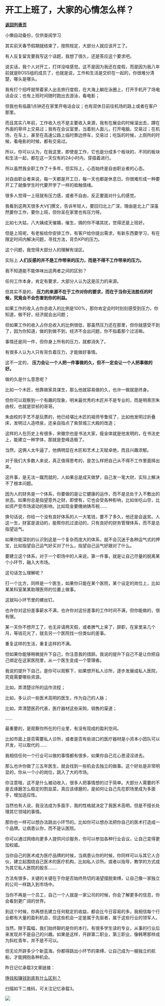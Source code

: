 # 开工上班了，大家的心情怎么样？

[**返回列表页**](/gzh/记忆承载)

小懒自动备份，仅供查阅学习

其实前天春节假期就结束了，按照规定，大部分人就应该开工了。

  

有人反复留言要我写这个话题，我想了很久，还是答应这个要求吧。

  

说实话，我个人对开工，打烊没啥感觉。这不是因为我还在度假，而是因为我八年前就是BOSS组的成员了，也就是说，工作和生活是交织在一起的，你很难分清楚，哪头是哪头。

  

我有打个招呼就带着家人出去旅行度假，在大海上躺在泳圈上，打开手机开了场电话会议；也有上班时间随时跑出去游泳，看电影；

  

但我也有临晨1点钟还在家里开电话会议；也有双休日前往机场的路上或者在客户那里。

  

而且其实八年前，工作收入也不是主要收入来源，我有在展会的时候溜出去，蹲在外面的草坪上交易过；我有在会议室里，当着别人面儿，打开电脑，交易过；在机场，在车上，甚至在高速公路上临时靠边停车，交易过；吃饭的时候，上厕所的时候，看电影的时候，都有交易过。

  

所以，你可以认为，在我这里，即使是工作，它也是分成多个板块的，不同的板块和生活一起，都在这一天仅有的24小时内，穿插着进行。

  

所以虽然我全职工作了十多年，但实际上，心态始终是自由职业者的心态。

  

对自由职业者来说，每一天都是开工日，每一天也都是休息日。你很难形成一种要开工了就像学生时代要开学了一样的抵触情绪。

  

很多人觉得一上班就有压力感，或者不自由，反正要面对什么的感觉。

  

我看到这两天很多大V们撰文，告诉年轻人，要回归北上广深，理由是北上广深虽然要你工作，要你上班，但你呆在家里也有压力呀。

  

比如七大姑，八大姨成天催婚，催生，搞的你不堪其扰，觉得还是上班好。

  

但是上班呢，有老板给你安排工作，有客户给你提出需求，有新东西要学习，有在限定时间内解决问题，寻找方法，背负KPI的压力。

  

这个问题，我觉得大部分人的理解有误区。

  

实际上 **人们反感的并不是工作带来的压力，而是不得不工作带来的压力。**

  

我不知道能不能体味出这两者之间的区别？

  

任何工作本身，肯定有要求，大部分人认为这是压力的来源。

  

但其实不是的， **压力的来源不在于工作对你的要求，而在于当你无法胜任的时候，究竟会不会伤害到你的利益。**

  

如果工作的收入占你总收入的比例是100%，那你肯定会时时刻刻感受到压力，你知道，做不好，经济就会出问题；

  

但如果工作的收入占你总收入的比例很低，那虽然压力还在那里，但你就感受不到了，因为你知道，做的到做不到，经济不会出问题，你不指着那个过活嘛。

  

事情还是同一件，但你身上所有的压力，就都消失了。

  

有很多人认为人只有背负着压力，才能做好事情。

  

这不一定的， **压力会让一个人把一件事做的久，但不一定会让一个人把事做的好。**

  

做的久是什么意思呢？

  

比如一个木匠，他靠做家具谋生，那么他就容易做的久，也许一做就是终身。

  

但你可以观察到一个有趣的现象，明末最优秀的木匠并不是专业的，而是明熹宗朱由校，也就是崇祯的哥哥。

  

朱由校的手艺不是玩票的，他已经堪比木匠的祖师爷鲁班了，比如他发明过折叠床，发明过人造喷泉，还亲自指点了紫禁城三大殿的改造；

  

这样的人在历史上有很多，宋徽宗也是书法大家，瘦金体就是他发明的，在书法史上，能建立一种字体，那就是登峰造极了。

  

当然，这俩人太牛逼了，他俩明显在木匠和艺术上天赋卓绝，而且兴趣浓郁。

  

对于我们大多数人来说，真正值得思考的，是怎么样把自己从不得不工作里面择出来。

  

这件事，是无法一蹴而就的，人如果总是成天做梦，自己发一笔大财，实际上解决不了根本问题。

  

因为人的财务是一个体系，你要做的是让它健康的运作，而不是总处于入不敷出的状态。如果你总是指望意外之财，即使有，它也会受各种影响，比如坐吃山空，比如资产受市场波动的影响，比如现金要缴纳铸币税......

  

换句话说，你给一个没有良好体系的人一大笔钱，要不了多久，他还是会返贫。人这一生，财富是波动的，能帮你抗过波动的，只有良好的财务管理体系，而不是总指望运气。

  

如果你能深刻的认识到这是一个复杂而庞大的体系，就不会沉迷于各种运气式的押宝，比如指望自己运气好买对了什么，指望自己运气好跟对了什么。

  

要建立这个体系，对于一个职场中的人来说，第一件事，就是让自己尽量的脱离某个小环节，融入大市场。

  

这句话怎么理解呢？

  

打一个比方，同样是一个医生，如果你只能在某个医院，某个设定的岗位上，比如某某科室某某助理医师的位置上做事。

  

这就叫小环节里的螺丝钉。

  

也许你对这份差事薪水不满，也许你对这份差事的工作时间不满，但你能做的，很有限。

  

某一天你不想开工了，也无非请两天假，或者脾气上来了，辞职，在家里呆几个月，等钱花光了，就去另一个医院找一份类似的差事。

  

重复这样的生活，重复这样的不满。

  

但如果你能够稍微提升下自己，你注意我的措辞。我说的提升下自己不是让你把自己绑定在这家医院里，从一个医生变成一个管理者。

  

我说的提升下自己，是你可以观察下，如果想开私人诊所，逐步发展成私人医院，究竟需要哪些资源。

  

比如，弄清楚诊所的运作流程；

比如，多认识一些医术高明的医生，作为自己的人脉；

比如，弄清楚医药代表，医疗器材这些采购，销售的渠道；

......

  

最重要的，是观察你所在的行业里，有没有现成的盈利空间。

  

比如市面上是否需要私人诊所，或者是否有些进口的医疗器材是小资本小团队可以开发，可以取代的......

  

我相信任何一个行业可以做的事情都有很多，如果你自己花心思浸淫进去。

  

那么也许你做了三五年医生，就会找到一些机会去独立的做事。这个好处是非常明显的，你从一个小的岗位，跳入了大的市场。

  

你注意哦，这不是什么被动收入，很多人把事情想的过于简单。大部分人需要的不是去琢磨怎么稳定的割韭菜，真应该琢磨的，是如何让自己先在职场里成为多面手，增加适应性。

  

当然也有人说，我没法成为多面手，我的性格就决定了我医术高明，但是不擅长处理其它领域的事情。

  

那你也一样可以想办法跳出小环节的。比如你可以想办法把你自己的医术打造成一个品牌。让病患认你，而不是认医院。

  

你可以通过网络向更多人提供问诊服务，你可以参加各种行业会议，让自己变得更加权威。

  

当你自己的医术成为医疗品牌的时候，当病患认你的时候，你同样可以与其它人合伙，建立起围绕自己医术的医疗机构，比如私人诊所。或者以指导，教学的方式成为其它私人医院的股东.......

  

方法有很多，关键的关键在于你是否始终热切的渴望摆脱束缚，让自己像一家独立的公司一样跳入到市场中。

  

当你不再是一个员工，自己一个人就是一家公司的时候，你会了解更多的信息，你会看到更广阔的世界。

  

到这个时候，你再想去建立任何稳定的收益，都会比今日容易的多。我相信每个行业都有大量的盈利机会，但这些机会一定是属于先驱者，属于这些行业的领军人。

  

当然，限于篇幅，我们始终聊的是你的本行。有很多学生读的专业，从事的行业后来发现并不是自己的兴趣。如果是这样，开辟第二职业，第三职业，像韩寒那样成为斜杠青年，并不是不可以。

  

但无论开辟多少个新蓝海，你都得跳出小环节的束缚，让自己成为一艘独立的航船，才能拥抱各种机会。

  

昨日记忆承载3文章链接：

[挣钱和赚钱到底有什么区别？](https://mp.weixin.qq.com/s?__biz=MzU3NDc5Nzc0NQ==&mid=2247484010&idx=1&sn=61ca8fb25e540cc37d85974ac8833bb3&chksm=fd2da0b4ca5a29a25863dfe2c2ef8375357a16d45db3ccf8c3ce99d55047b6baf146c2ae13bc&token=1334138651&lang=zh_CN&scene=21#wechat_redirect)  

  

扫描如下二维码，可关注记忆承载3。

![](https://mmbiz.qpic.cn/mmbiz_jpg/VToK8ByghChaKXengVs6nLK79yzsnrHcNzGpteXHXqvqHEpIUgybZQteJoF5sWI2Fjc22FQibkKvUjRwymhIJtw/640?wx_fmt=jpeg)

